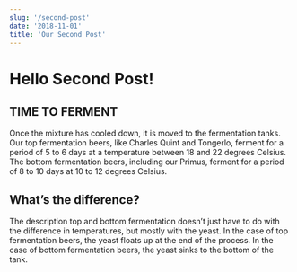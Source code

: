 ```yaml
---
slug: '/second-post'
date: '2018-11-01'
title: 'Our Second Post'
---
```


# Hello Second Post!

## TIME TO FERMENT

Once the mixture has cooled down, it is moved to the fermentation tanks. Our top fermentation beers, like Charles Quint and Tongerlo, ferment for a period of 5 to 6 days at a temperature between 18 and 22 degrees Celsius. The bottom fermentation beers, including our Primus, ferment for a period of 8 to 10 days at 10 to 12 degrees Celsius.

## What’s the difference?

The description top and bottom fermentation doesn’t just have to do with the difference in temperatures, but mostly with the yeast. In the case of top fermentation beers, the yeast floats up at the end of the process. In the case of bottom fermentation beers, the yeast sinks to the bottom of the tank.
